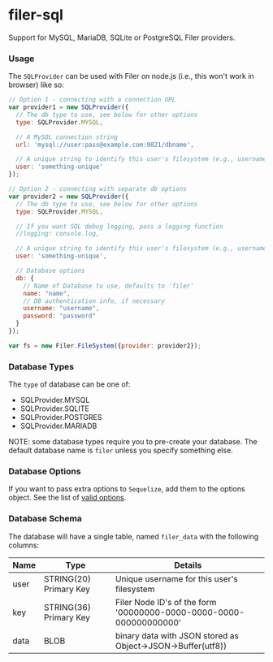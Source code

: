 filer-sql
=========

Support for MySQL, MariaDB, SQLite or PostgreSQL Filer providers.

### Usage

The `SQLProvider` can be used with Filer on node.js (i.e., this won't work in
browser) like so:

```js
// Option 1 - connecting with a connection URL
var provider1 = new SQLProvider({
  // The db type to use, see below for other options
  type: SQLProvider.MYSQL,

  // A MySQL connection string
  url: 'mysql://user:pass@example.com:9821/dbname',

  // A unique string to identify this user's filesystem (e.g., username)
  user: 'something-unique'
});

// Option 2 - connecting with separate db options
var provider2 = new SQLProvider({
  // The db type to use, see below for other options
  type: SQLProvider.MYSQL,

  // If you want SQL debug logging, pass a logging function
  //logging: console.log,

  // A unique string to identify this user's filesystem (e.g., username)
  user: 'something-unique',

  // Database options
  db: {
    // Name of Database to use, defaults to 'filer'
    name: "name",
    // DB authentication info, if necessary
    username: "username",
    password: "password"
  }
});

var fs = new Filer.FileSystem({provider: provider2});
```

### Database Types

The `type` of database can be one of:

* SQLProvider.MYSQL
* SQLProvider.SQLITE
* SQLProvider.POSTGRES
* SQLProvider.MARIADB

NOTE: some database types require you to pre-create your database. The default
database name is `filer` unless you specify something else.

### Database Options

If you want to pass extra options to `Sequelize`, add them to the options object.
See the list of [valid options](http://sequelizejs.com/docs/1.7.8/usage#options).

### Database Schema

The database will have a single table, named `filer_data` with the following columns:

|Name|Type                  |Details                                                           |
-----|----------------------|------------------------------------------------------------------|
|user|STRING(20) Primary Key|Unique username for this user's filesystem                        |
|key |STRING(36) Primary Key|Filer Node ID's of the form '00000000-0000-0000-0000-000000000000'|
|data|BLOB                  |binary data with JSON stored as Object->JSON->Buffer(utf8))       |
